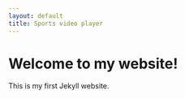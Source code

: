 ```yaml
---
layout: default
title: Sports video player
---
```


# Welcome to my website!

This is my first Jekyll website.